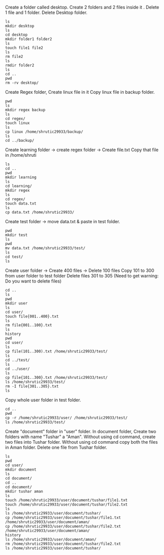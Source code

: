 Create a folder called desktop. Create 2 folders and 2 files inside it . Delete 1 file and 1 folder. Delete Desktop folder.

```
ls
mkdir desktop
ls
cd desktop
mkdir folder1 folder2
ls
touch file1 file2
ls
rm file2
ls
rmdir folder2
ls
cd ..
pwd
rm -rv desktop/
```

Create Regex folder, Create linux file in it Copy linux file in backup folder.

```
pwd
ls
mkdir regex backup
ls
cd regex/
touch linux
ls
cp linux /home/shrutic29933/backup/
ls
cd ../backup/
```

Create learning folder -> create regex folder -> Create file.txt
Copy that file in /home/shruti

```
ls
cd ..
pwd
mkdir learning
ls
cd learning/
mkdir regex
ls
cd regex/
touch data.txt
ls
cp data.txt /home/shrutic29933/
```

Create test folder -> move data.txt & paste in test folder.

```
pwd
mkdir test
ls
pwd
mv data.txt /home/shrutic29933/test/
ls
cd test/
ls
```


Create user folder -> Create 400 files -> Delete 100 files
Copy 101 to 300 from user folder to test folder
Delete files 301 to 305 (Need to get warning: Do you want to delete files)

```
cd ..
ls
pwd
mkdir user
ls
cd user/
touch file{001..400}.txt
ls
rm file{001..100}.txt
ls
history
pwd
cd user/
ls
cp file(101..300).txt /home/shrutic29933/test/
ls
cd ../test/
ls
cd ../user/
ls
cp file{101..300}.txt /home/shrutic29933/test/
ls /home/shrutic29933/test/
rm -I file{301..305}.txt
ls
```

Copy whole user folder in test folder. 

```
cd ..
pwd
cp -r /home/shrutic29933/user/ /home/shrutic29933/test/
ls /home/shrutic29933/test/
```

Create "document" folder in "user" folder. In document folder, Create two folders with name "Tushar" a "Aman". 
Without using cd command, create two files into Tushar folder. 
Without using cd command copy both the files in Aman folder. 
Delete one file from Tushar folder.

```
ls
pwd
cd user/
mkdir document
ls
cd document/
cd ..
cd document/
mkdir tushar aman
ls
touch /home/shrutic29933/user/document/tushar/file1.txt
touch /home/shrutic29933/user/document/tushar/file2.txt
ls
ls /home/shrutic29933/user/document/tushar/
cp /home/shrutic29933/user/document/tushar/file1.txt /home/shrutic29933/user/document/aman/
cp /home/shrutic29933/user/document/tushar/file2.txt  /home/shrutic29933/user/document/aman/
history 
ls /home/shrutic29933/user/document/aman/
rm /home/shrutic29933/user/document/tushar/file2.txt 
ls /home/shrutic29933/user/document/tushar/
```